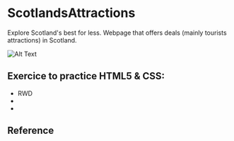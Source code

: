 # ScotlandsAttractions
Explore Scotland's best for less. Webpage that offers deals (mainly tourists attractions) in Scotland.

![Alt Text](https://github.com/AnnaZaragoza/ScotlandsAttractions/blob/9da425a8ad5937f3786fa7637a26b3ef51a804a7/gif/gif.gif)

## Exercice to practice HTML5 & CSS:
* RWD
*
*

## Reference
